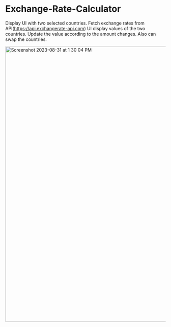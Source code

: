 # Exchange-Rate-Calculator
Display UI with two selected countries.
Fetch exchange rates from API(https://api.exchangerate-api.com)
UI display values of the two countries.
Update the value according to the amount changes.
Also can swap the countries.

<img width="862" alt="Screenshot 2023-08-31 at 1 30 04 PM" src="https://github.com/hmellach/Exchange-Rate-Calculator/assets/64932392/63f755a4-179d-416b-bac3-fea8f3f56490">
